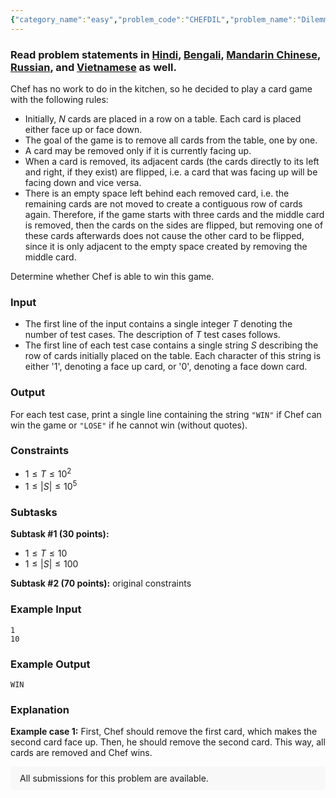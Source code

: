 ```yaml
---
{"category_name":"easy","problem_code":"CHEFDIL","problem_name":"Dilemma","problemComponents":{"constraints":"","constraintsState":false,"subtasks":"","subtasksState":false,"inputFormat":"","inputFormatState":false,"outputFormat":"","outputFormatState":false,"sampleTestCases":{"0":{"id":1,"input":"1\r\n10","output":"WIN","explanation":"**Example case 1:** First, Chef should remove the first card, which makes the second card face up. Then, he should remove the second card. This way, all cards are removed and Chef wins.","isDeleted":false}}},"video_editorial_url":"","languages_supported":{"0":"CPP14","1":"C","2":"JAVA","3":"PYTH 3.6","4":"PYTH","5":"PYP3","6":"CS2","7":"ADA","8":"PYPY","9":"TEXT","10":"PAS fpc","11":"NODEJS","12":"RUBY","13":"PHP","14":"GO","15":"HASK","16":"TCL","17":"PERL","18":"SCALA","19":"LUA","20":"kotlin","21":"BASH","22":"JS","23":"LISP sbcl","24":"rust","25":"PAS gpc","26":"BF","27":"CLOJ","28":"R","29":"D","30":"CAML","31":"FORT","32":"ASM","33":"swift","34":"FS","35":"WSPC","36":"LISP clisp","37":"SQL","38":"SCM guile","39":"PERL6","40":"ERL","41":"CLPS","42":"ICK","43":"NICE","44":"PRLG","45":"ICON","46":"COB","47":"SCM chicken","48":"PIKE","49":"SCM qobi","50":"ST","51":"NEM"},"max_timelimit":1,"source_sizelimit":50000,"problem_author":"utkarsh22garg","problem_tester":null,"date_added":"22-05-2019","tags":{"0":"aug19","1":"easy","2":"game","3":"observation","4":"utkarsh22garg","5":"utkarsh22garg","6":"vijju123"},"problem_difficulty_level":"Easy","best_tag":"Game Theory","editorial_url":"https://discuss.codechef.com/problems/CHEFDIL","time":{"view_start_date":1565602202,"submit_start_date":1565602202,"visible_start_date":1565602202,"end_date":1735669800},"is_direct_submittable":false,"problemDiscussURL":"https://discuss.codechef.com/search?q=CHEFDIL","is_proctored":false,"visitedContests":{},"layout":"problem"}
---
```

### Read problem statements in [Hindi](https://www.codechef.com/download/translated/AUG19/hindi/CHEFDIL.pdf), [Bengali](https://www.codechef.com/download/translated/AUG19/bengali/CHEFDIL.pdf), [Mandarin Chinese](https://www.codechef.com/download/translated/AUG19/mandarin/CHEFDIL.pdf), [Russian](https://www.codechef.com/download/translated/AUG19/russian/CHEFDIL.pdf), and [Vietnamese](https://www.codechef.com/download/translated/AUG19/vietnamese/CHEFDIL.pdf) as well.

Chef has no work to do in the kitchen, so he decided to play a card game with the following rules:
- Initially, $N$ cards are placed in a row on a table. Each card is placed either face up or face down.
- The goal of the game is to remove all cards from the table, one by one.
- A card may be removed only if it is currently facing up.
- When a card is removed, its adjacent cards (the cards directly to its left and right, if they exist) are flipped, i.e. a card that was facing up will be facing down and vice versa.
- There is an empty space left behind each removed card, i.e. the remaining cards are not moved to create a contiguous row of cards again. Therefore, if the game starts with three cards and the middle card is removed, then the cards on the sides are flipped, but removing one of these cards afterwards does not cause the other card to be flipped, since it is only adjacent to the empty space created by removing the middle card.

Determine whether Chef is able to win this game.

### Input
- The first line of the input contains a single integer $T$ denoting the number of test cases. The description of $T$ test cases follows.
- The first line of each test case contains a single string $S$ describing the row of cards initially placed on the table. Each character of this string is either '1', denoting a face up card, or '0', denoting a face down card.

### Output
For each test case, print a single line containing the string `"WIN"` if Chef can win the game or `"LOSE"` if he cannot win (without quotes).

### Constraints 
- $1 \le T \le 10^2$
- $1 \le |S| \le 10^5$

### Subtasks
**Subtask #1 (30 points):**
- $1 \le T \le 10$
- $1 \le |S| \le 100$

**Subtask #2 (70 points):** original constraints

### Example Input
```
1
10
```

### Example Output
```
WIN
```

### Explanation
**Example case 1:** First, Chef should remove the first card, which makes the second card face up. Then, he should remove the second card. This way, all cards are removed and Chef wins.

<aside style='background: #f8f8f8;padding: 10px 15px;'><div>All submissions for this problem are available.</div></aside>